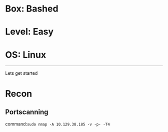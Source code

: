 # Box: Bashed
# Level: Easy
# OS: Linux
<hr>

Lets get started

# Recon

## Portscanning

command:```sudo nmap -A 10.129.38.185 -v -p- -T4```

```
```
